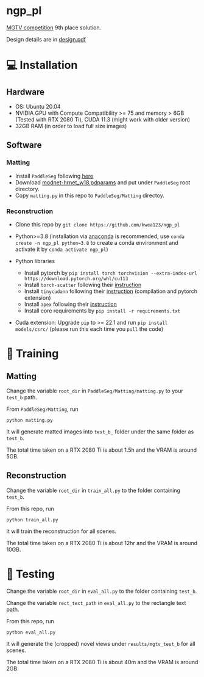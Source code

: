 # ngp_pl

[MGTV competition](https://challenge.ai.mgtv.com/contest/detail/15) 9th place solution. 

Design details are in [design.pdf](design.pdf)

# :computer: Installation

## Hardware

* OS: Ubuntu 20.04
* NVIDIA GPU with Compute Compatibility >= 75 and memory > 6GB (Tested with RTX 2080 Ti), CUDA 11.3 (might work with older version)
* 32GB RAM (in order to load full size images)

## Software

### Matting

* Install `PaddleSeg` following [here](https://github.com/PaddlePaddle/PaddleSeg/tree/release/2.6/Matting)
* Download [modnet-hrnet_w18.pdparams](https://paddleseg.bj.bcebos.com/matting/models/modnet-hrnet_w18.pdparams) and put under `PaddleSeg` root directory.
* Copy `matting.py` in this repo to `PaddleSeg/Matting` directoy. 

### Reconstruction

* Clone this repo by `git clone https://github.com/kwea123/ngp_pl`
* Python>=3.8 (installation via [anaconda](https://www.anaconda.com/distribution/) is recommended, use `conda create -n ngp_pl python=3.8` to create a conda environment and activate it by `conda activate ngp_pl`)
* Python libraries
    * Install pytorch by `pip install torch torchvision --extra-index-url https://download.pytorch.org/whl/cu113`
    * Install `torch-scatter` following their [instruction](https://github.com/rusty1s/pytorch_scatter#installation)
    * Install `tinycudann` following their [instruction](https://github.com/NVlabs/tiny-cuda-nn#requirements) (compilation and pytorch extension)
    * Install `apex` following their [instruction](https://github.com/NVIDIA/apex#linux)
    * Install core requirements by `pip install -r requirements.txt`

* Cuda extension: Upgrade `pip` to >= 22.1 and run `pip install models/csrc/` (please run this each time you `pull` the code)

# :key: Training

## Matting

Change the variable `root_dir` in `PaddleSeg/Matting/matting.py` to your `test_b` path.

From `PaddleSeg/Matting`, run

```python3
python matting.py
```

It will generate matted images into `test_b_` folder under the same folder as `test_b`.

The total time taken on a RTX 2080 Ti is about 1.5h and the VRAM is around 5GB.

## Reconstruction

Change the variable `root_dir` in `train_all.py` to the folder containing `test_b`.

From this repo, run

```python3
python train_all.py
```

It will train the reconstruction for all scenes.

The total time taken on a RTX 2080 Ti is about 12hr and the VRAM is around 10GB.

# :mag_right: Testing

Change the variable `root_dir` in `eval_all.py` to the folder containing `test_b`.

Change the variable `rect_text_path` in `eval_all.py` to the rectangle text path.

From this repo, run

```python3
python eval_all.py
```

It will generate the (cropped) novel views under `results/mgtv_test_b` for all scenes.

The total time taken on a RTX 2080 Ti is about 40m and the VRAM is around 2GB.
